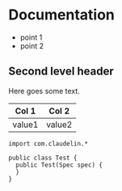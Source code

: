 # Documentation
* point 1
* point 2

## Second level header

Here goes some text.

| Col 1 | Col 2 |
|-------|---------|
| value1 | value2 |


``` 
import com.claudelin.*

public class Test {
  public Test(Spec spec) {
  }
}
```
